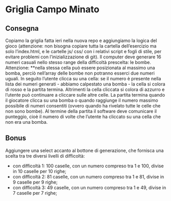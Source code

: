 Griglia Campo Minato
===
## Consegna
Copiamo la griglia fatta ieri nella nuova repo e aggiungiamo la logica del gioco (attenzione: non bisogna copiare tutta la cartella dell’esercizio ma solo l’index.html, e le cartelle js/ css/ con i relativi script e fogli di stile, per evitare problemi con l’inizializzazione di git).
Il computer deve generare 16 numeri casuali nello stesso range della difficoltà prescelta: le bombe. Attenzione: **nella stessa cella può essere posizionata al massimo una bomba, perciò nell’array delle bombe non potranno esserci due numeri uguali.
In seguito l’utente clicca su una cella: se il numero è presente nella lista dei numeri generati - abbiamo calpestato una bomba - la cella si colora di rosso e la partita termina. Altrimenti la cella cliccata si colora di azzurro e l’utente può continuare a cliccare sulle altre celle.
La partita termina quando il giocatore clicca su una bomba o quando raggiunge il numero massimo possibile di numeri consentiti (ovvero quando ha rivelato tutte le celle che non sono bombe).
Al termine della partita il software deve comunicare il punteggio, cioè il numero di volte che l’utente ha cliccato su una cella che non era una bomba.

## Bonus
Aggiungere una select accanto al bottone di generazione, che fornisca una scelta tra tre diversi livelli di difficoltà:
- con difficoltà 1:  100 caselle, con un numero compreso tra 1 e 100, divise in 10 caselle per 10 righe;
- con difficoltà 2:  81 caselle, con un numero compreso tra 1 e 81, divise in 9 caselle per 9 righe;
- con difficoltà 3:  49 caselle, con un numero compreso tra 1 e 49, divise in 7 caselle per 7 righe;



